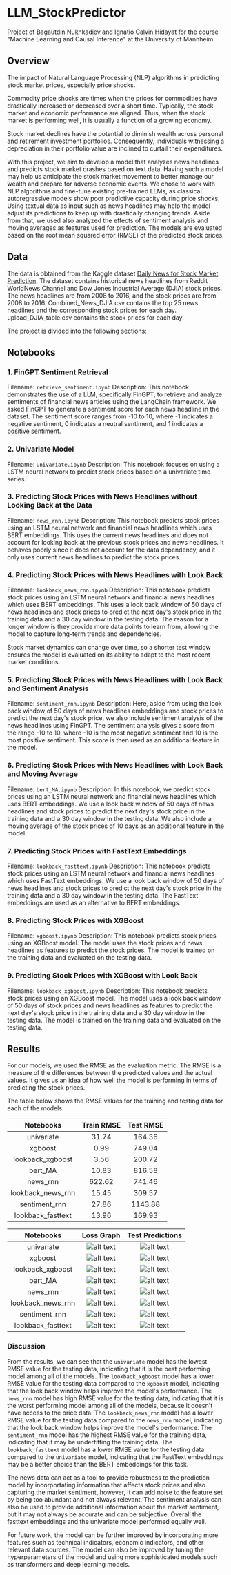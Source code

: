 # LLM_StockPredictor
Project of Bagautdin Nukhkadiev and Ignatio Calvin Hidayat for the course "Machine Learning and Causal Inference" at the University of Mannheim.

## Overview
The impact of Natural Language Processing (NLP) algorithms in predicting
stock market prices, especially price shocks.

Commodity price shocks are times when the prices for commodities have
drastically increased or decreased over a short time. Typically, the stock market
and economic performance are aligned. Thus, when the stock market is performing well, it is usually a function of a growing economy.

Stock market declines have the potential to diminish wealth across personal
and retirement investment portfolios. Consequently, individuals witnessing a depreciation in their portfolio value are inclined to curtail their expenditures. 

With this project, we aim to develop a model that analyzes news headlines
and predicts stock market crashes based on text data. Having such a model may
help us anticipate the stock market movement to better manage our wealth and
prepare for adverse economic events. We chose to work with NLP algorithms and
fine-tune existing pre-trained LLMs, as classical autoregressive models show
poor predictive capacity during price shocks. Using textual data as input such
as news headlines may help the model adjust its predictions to keep up with
drastically changing trends. Aside from that, we used also analyzed the effects of sentiment analysis and moving averages as features used for prediction. The models are evaluated based on the root mean squared error (RMSE) of the predicted stock prices. 

## Data

The data is obtained from the Kaggle dataset [Daily News for Stock Market Prediction](https://www.kaggle.com/aaron7sun/stocknews). The dataset contains historical news headlines from Reddit WorldNews Channel and Dow Jones Industrial Average (DJIA) stock prices. The news headlines are from 2008 to 2016, and the stock prices are from 2008 to 2016. Combined_News_DJIA.csv contains the top 25 news headlines and the corresponding stock prices for each day. upload_DJIA_table.csv contains the stock prices for each day. 

The project is divided into the following sections:

## Notebooks

### 1. FinGPT Sentiment Retrieval
Filename: `retrieve_sentiment.ipynb`
Description: This notebook demonstrates the use of a LLM, specifically FinGPT, to retrieve and analyze sentiments of financial news articles using the LangChain framework. We asked FinGPT to generate a sentiment score for each news headline in the dataset. The sentiment score ranges from -10 to 10, where -1 indicates a negative sentiment, 0 indicates a neutral sentiment, and 1 indicates a positive sentiment.

### 2. Univariate Model
Filename: `univariate.ipynb`
Description: This notebook focuses on using a LSTM neural network to predict stock prices based on a univariate time series.

### 3. Predicting Stock Prices with News Headlines without Looking Back at the Data
Filename: `news_rnn.ipynb`
Description: This notebook predicts stock prices using an LSTM neural network and financial news headlines which uses BERT embeddings. This uses the current news headlines and does not account for looking back at the previous stock prices and news headlines. It behaves poorly since it does not account for the data dependency, and it only uses current news headlines to predict the stock prices.

### 4. Predicting Stock Prices with News Headlines with Look Back
Filename: `lookback_news_rnn.ipynb`
Description: This notebook predicts stock prices using an LSTM neural network and financial news headlines which uses BERT embeddings. This uses a look back window of 50 days of news headlines and stock prices to predict the next day's stock price in the training data and a 30 day window in the testing data. The reason for a longer window is they provide more data points to learn from, allowing the model to capture long-term trends and dependencies.

Stock market dynamics can change over time, so a shorter test window ensures the model is evaluated on its ability to adapt to the most recent market conditions.

### 5. Predicting Stock Prices with News Headlines with Look Back and Sentiment Analysis
Filename: `sentiment_rnn.ipynb`
Description: Here, aside from using the look back window of 50 days of news headlines embeddings and stock prices to predict the next day's stock price, we also include sentiment analysis of the news headlines using FinGPT. The sentiment analysis gives a score from the range -10 to 10, where -10 is the most negative sentiment and 10 is the most positive sentiment. This score is then used as an additional feature in the model. 

### 6. Predicting Stock Prices with News Headlines with Look Back and Moving Average
Filename: `bert_MA.ipynb`
Description: In this notebook, we predict stock prices using an LSTM neural network and financial news headlines which uses BERT embeddings. We use a look back window of 50 days of news headlines and stock prices to predict the next day's stock price in the training data and a 30 day window in the testing data. We also include a moving average of the stock prices of 10 days as an additional feature in the model.

### 7. Predicting Stock Prices with FastText Embeddings
Filename: `lookback_fasttext.ipynb`
Description: This notebook predicts stock prices using an LSTM neural network and financial news headlines which uses FastText embeddings. We use a look back window of 50 days of news headlines and stock prices to predict the next day's stock price in the training data and a 30 day window in the testing data. The FastText embeddings are used as an alternative to BERT embeddings.

### 8. Predicting Stock Prices with XGBoost
Filename: `xgboost.ipynb`
Description: This notebook predicts stock prices using an XGBoost model. The model uses the stock prices and news headlines as features to predict the stock prices. The model is trained on the training data and evaluated on the testing data.

### 9. Predicting Stock Prices with XGBoost with Look Back
Filename: `lookback_xgboost.ipynb`
Description: This notebook predicts stock prices using an XGBoost model. The model uses a look back window of 50 days of stock prices and news headlines as features to predict the next day's stock price in the training data and a 30 day window in the testing data. The model is trained on the training data and evaluated on the testing data.

## Results
For our models, we used the RMSE as the evaluation metric. The RMSE is a measure of the differences between the predicted values and the actual values. It gives us an idea of how well the model is performing in terms of predicting the stock prices.

The table below shows the RMSE values for the training and testing data for each of the models.

<center>

| Notebooks 	        | Train RMSE 	        | Test RMSE 	    |
|:---:	                |:---:	                |:---:	            |
| univariate 	        | 31.74	                | 164.36 	        |
| xgboost 	            | 0.99 	                | 749.04	        |
| lookback_xgboost 	    | 3.56	                | 200.72	        |
| bert_MA 	            | 10.83	                | 816.58	        |
| news_rnn            	| 622.62 	            | 741.46	        |
| lookback_news_rnn 	| 15.45	                | 309.57	        |
| sentiment_rnn 	    | 27.86 	            | 1143.88	        |
| lookback_fasttext 	| 13.96 	            | 169.93	        |

</center>   

| Notebooks 	        | Loss Graph 	                        | Test Predictions	                |
|:---:	                |:---:	                                |:---:	                            |
| univariate 	        | ![alt text](images/image-2.png) 	    | ![alt text](images/image-6.png)	|
| xgboost 	            | ![alt text](images/image-14.png)	    | ![alt text](images/image-11.png)  |
| lookback_xgboost 	    | ![alt text](images/image-15.png)      | ![alt text](images/image-10.png)  |
| bert_MA 	            | ![alt text](images/image.png) 	    | ![alt text](images/image-5.png) 	|
| news_rnn            	| ![alt text](images/image-3.png)       | ![alt text](images/image-8.png) 	|
| lookback_news_rnn 	| ![alt text](images/image-1.png) 	    | ![alt text](images/image-7.png) 	|
| sentiment_rnn 	    | ![alt text](images/image-4.png)       | ![alt text](images/image-9.png) 	|
| lookback_fasttext 	| ![alt text](images/image-12.png) 	    | ![alt text](images/image-13.png) 	|

### Discussion
From the results, we can see that the `univariate` model has the lowest RMSE value for the testing data, indicating that it is the best performing model among all of the models. The `lookback_xgboost` model has a lower RMSE value for the testing data compared to the `xgboost` model, indicating that the look back window helps improve the model's performance. The `news_rnn` model has high RMSE value for the testing data, indicating that it is the worst performing model among all of the models, because it doesn't have access to the price data. The `lookback_news_rnn` model has a lower RMSE value for the testing data compared to the `news_rnn` model, indicating that the look back window helps improve the model's performance. The `sentiment_rnn` model has the highest RMSE value for the training data, indicating that it may be underfitting the training data. The `lookback_fasttext` model has a lower RMSE value for the testing data compared to the `univariate` model, indicating that the FastText embeddings may be a better choice than the BERT embeddings for this task.

The news data can act as a tool to provide robustness to the prediction model by incorportating information that affects stock prices and also capturing the market sentiment, however, it can add noise to the feature set by being too abundant and not always relevant. The sentiment analysis can also be used to provide additional information about the market sentiment, but it may not always be accurate and can be subjective. Overall the fasttext embeddings and the univariate model performed equally well. 

For future work, the model can be further improved by incorporating more features such as technical indicators, economic indicators, and other relevant data sources. The model can also be improved by tuning the hyperparameters of the model and using more sophisticated models such as transformers and deep learning models.

